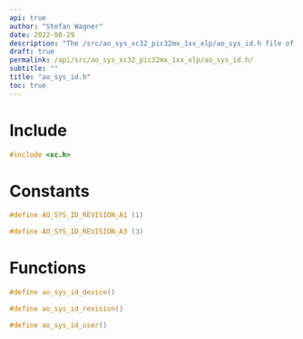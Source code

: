 ```yaml
---
api: true
author: "Stefan Wagner"
date: 2022-08-29
description: "The /src/ao_sys_xc32_pic32mx_1xx_xlp/ao_sys_id.h file of the ao real-time operating system."
draft: true
permalink: /api/src/ao_sys_xc32_pic32mx_1xx_xlp/ao_sys_id.h/
subtitle: ""
title: "ao_sys_id.h"
toc: true
---
```


# Include

```c
#include <xc.h>
```

# Constants

```c
#define AO_SYS_ID_REVISION_A1 (1)
```

```c
#define AO_SYS_ID_REVISION_A3 (3)
```

# Functions

```c
#define ao_sys_id_device()
```

```c
#define ao_sys_id_revision()
```

```c
#define ao_sys_id_user()
```

